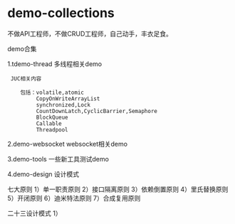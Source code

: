 # demo-collections
不做API工程师，不做CRUD工程师，自己动手，丰衣足食。

demo合集

1.tdemo-thread   多线程相关demo

     JUC相关内容
      
        包括：volatile,atomic
             CopyOnWriteArrayList
             synchronized,Lock
             CountDownLatch,CyclicBarrier,Semaphore
             BlockQueue
             Callable
             Threadpool

2.demo-websocket  websocket相关demo

3.demo-tools   一些新工具测试demo

4.demo-design  设计模式
     
   七大原则
   1）单一职责原则
   2）接口隔离原则
   3）依赖倒置原则
   4）里氏替换原则
   5）开闭原则
   6）迪米特法原则
   7）合成复用原则
   
   二十三设计模式
    1）



